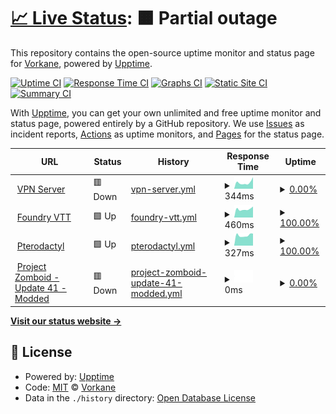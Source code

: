 # [📈 Live Status](https://Vorkane.github.io/uptime_status): <!--live status--> **🟧 Partial outage**

This repository contains the open-source uptime monitor and status page for [Vorkane](https://Vorkane.github.io/uptime_status), powered by [Upptime](https://github.com/upptime/upptime).

[![Uptime CI](https://github.com/Vorkane/uptime_status/workflows/Uptime%20CI/badge.svg)](https://github.com/Vorkane/uptime_status/actions?query=workflow%3A%22Uptime+CI%22)
[![Response Time CI](https://github.com/Vorkane/uptime_status/workflows/Response%20Time%20CI/badge.svg)](https://github.com/Vorkane/uptime_status/actions?query=workflow%3A%22Response+Time+CI%22)
[![Graphs CI](https://github.com/Vorkane/uptime_status/workflows/Graphs%20CI/badge.svg)](https://github.com/Vorkane/uptime_status/actions?query=workflow%3A%22Graphs+CI%22)
[![Static Site CI](https://github.com/Vorkane/uptime_status/workflows/Static%20Site%20CI/badge.svg)](https://github.com/Vorkane/uptime_status/actions?query=workflow%3A%22Static+Site+CI%22)
[![Summary CI](https://github.com/Vorkane/uptime_status/workflows/Summary%20CI/badge.svg)](https://github.com/Vorkane/uptime_status/actions?query=workflow%3A%22Summary+CI%22)

With [Upptime](https://upptime.js.org), you can get your own unlimited and free uptime monitor and status page, powered entirely by a GitHub repository. We use [Issues](https://github.com/Vorkane/uptime_status/issues) as incident reports, [Actions](https://github.com/Vorkane/uptime_status/actions) as uptime monitors, and [Pages](https://Vorkane.github.io/uptime_status) for the status page.

<!--start: status pages-->
<!-- This summary is generated by Upptime (https://github.com/upptime/upptime) -->
<!-- Do not edit this manually, your changes will be overwritten -->
<!-- prettier-ignore -->
| URL | Status | History | Response Time | Uptime |
| --- | ------ | ------- | ------------- | ------ |
| <img alt="" src="https://favicons.githubusercontent.com/vpn.vorkane.pw" height="13"> [VPN Server](https://vpn.vorkane.pw) | 🟥 Down | [vpn-server.yml](https://github.com/Vorkane/uptime_status/commits/HEAD/history/vpn-server.yml) | <details><summary><img alt="Response time graph" src="./graphs/vpn-server/response-time-week.png" height="20"> 344ms</summary><br><a href="https://Vorkane.github.io/uptime_status/history/vpn-server"><img alt="Response time 558" src="https://img.shields.io/endpoint?url=https%3A%2F%2Fraw.githubusercontent.com%2FVorkane%2Fuptime_status%2FHEAD%2Fapi%2Fvpn-server%2Fresponse-time.json"></a><br><a href="https://Vorkane.github.io/uptime_status/history/vpn-server"><img alt="24-hour response time 636" src="https://img.shields.io/endpoint?url=https%3A%2F%2Fraw.githubusercontent.com%2FVorkane%2Fuptime_status%2FHEAD%2Fapi%2Fvpn-server%2Fresponse-time-day.json"></a><br><a href="https://Vorkane.github.io/uptime_status/history/vpn-server"><img alt="7-day response time 344" src="https://img.shields.io/endpoint?url=https%3A%2F%2Fraw.githubusercontent.com%2FVorkane%2Fuptime_status%2FHEAD%2Fapi%2Fvpn-server%2Fresponse-time-week.json"></a><br><a href="https://Vorkane.github.io/uptime_status/history/vpn-server"><img alt="30-day response time 474" src="https://img.shields.io/endpoint?url=https%3A%2F%2Fraw.githubusercontent.com%2FVorkane%2Fuptime_status%2FHEAD%2Fapi%2Fvpn-server%2Fresponse-time-month.json"></a><br><a href="https://Vorkane.github.io/uptime_status/history/vpn-server"><img alt="1-year response time 558" src="https://img.shields.io/endpoint?url=https%3A%2F%2Fraw.githubusercontent.com%2FVorkane%2Fuptime_status%2FHEAD%2Fapi%2Fvpn-server%2Fresponse-time-year.json"></a></details> | <details><summary><a href="https://Vorkane.github.io/uptime_status/history/vpn-server">0.00%</a></summary><a href="https://Vorkane.github.io/uptime_status/history/vpn-server"><img alt="All-time uptime 95.20%" src="https://img.shields.io/endpoint?url=https%3A%2F%2Fraw.githubusercontent.com%2FVorkane%2Fuptime_status%2FHEAD%2Fapi%2Fvpn-server%2Fuptime.json"></a><br><a href="https://Vorkane.github.io/uptime_status/history/vpn-server"><img alt="24-hour uptime 0.00%" src="https://img.shields.io/endpoint?url=https%3A%2F%2Fraw.githubusercontent.com%2FVorkane%2Fuptime_status%2FHEAD%2Fapi%2Fvpn-server%2Fuptime-day.json"></a><br><a href="https://Vorkane.github.io/uptime_status/history/vpn-server"><img alt="7-day uptime 0.00%" src="https://img.shields.io/endpoint?url=https%3A%2F%2Fraw.githubusercontent.com%2FVorkane%2Fuptime_status%2FHEAD%2Fapi%2Fvpn-server%2Fuptime-week.json"></a><br><a href="https://Vorkane.github.io/uptime_status/history/vpn-server"><img alt="30-day uptime 73.41%" src="https://img.shields.io/endpoint?url=https%3A%2F%2Fraw.githubusercontent.com%2FVorkane%2Fuptime_status%2FHEAD%2Fapi%2Fvpn-server%2Fuptime-month.json"></a><br><a href="https://Vorkane.github.io/uptime_status/history/vpn-server"><img alt="1-year uptime 95.20%" src="https://img.shields.io/endpoint?url=https%3A%2F%2Fraw.githubusercontent.com%2FVorkane%2Fuptime_status%2FHEAD%2Fapi%2Fvpn-server%2Fuptime-year.json"></a></details>
| <img alt="" src="https://favicons.githubusercontent.com/foundry.vorkane.pw" height="13"> [Foundry VTT](https://foundry.vorkane.pw) | 🟩 Up | [foundry-vtt.yml](https://github.com/Vorkane/uptime_status/commits/HEAD/history/foundry-vtt.yml) | <details><summary><img alt="Response time graph" src="./graphs/foundry-vtt/response-time-week.png" height="20"> 460ms</summary><br><a href="https://Vorkane.github.io/uptime_status/history/foundry-vtt"><img alt="Response time 583" src="https://img.shields.io/endpoint?url=https%3A%2F%2Fraw.githubusercontent.com%2FVorkane%2Fuptime_status%2FHEAD%2Fapi%2Ffoundry-vtt%2Fresponse-time.json"></a><br><a href="https://Vorkane.github.io/uptime_status/history/foundry-vtt"><img alt="24-hour response time 602" src="https://img.shields.io/endpoint?url=https%3A%2F%2Fraw.githubusercontent.com%2FVorkane%2Fuptime_status%2FHEAD%2Fapi%2Ffoundry-vtt%2Fresponse-time-day.json"></a><br><a href="https://Vorkane.github.io/uptime_status/history/foundry-vtt"><img alt="7-day response time 460" src="https://img.shields.io/endpoint?url=https%3A%2F%2Fraw.githubusercontent.com%2FVorkane%2Fuptime_status%2FHEAD%2Fapi%2Ffoundry-vtt%2Fresponse-time-week.json"></a><br><a href="https://Vorkane.github.io/uptime_status/history/foundry-vtt"><img alt="30-day response time 464" src="https://img.shields.io/endpoint?url=https%3A%2F%2Fraw.githubusercontent.com%2FVorkane%2Fuptime_status%2FHEAD%2Fapi%2Ffoundry-vtt%2Fresponse-time-month.json"></a><br><a href="https://Vorkane.github.io/uptime_status/history/foundry-vtt"><img alt="1-year response time 583" src="https://img.shields.io/endpoint?url=https%3A%2F%2Fraw.githubusercontent.com%2FVorkane%2Fuptime_status%2FHEAD%2Fapi%2Ffoundry-vtt%2Fresponse-time-year.json"></a></details> | <details><summary><a href="https://Vorkane.github.io/uptime_status/history/foundry-vtt">100.00%</a></summary><a href="https://Vorkane.github.io/uptime_status/history/foundry-vtt"><img alt="All-time uptime 99.76%" src="https://img.shields.io/endpoint?url=https%3A%2F%2Fraw.githubusercontent.com%2FVorkane%2Fuptime_status%2FHEAD%2Fapi%2Ffoundry-vtt%2Fuptime.json"></a><br><a href="https://Vorkane.github.io/uptime_status/history/foundry-vtt"><img alt="24-hour uptime 100.00%" src="https://img.shields.io/endpoint?url=https%3A%2F%2Fraw.githubusercontent.com%2FVorkane%2Fuptime_status%2FHEAD%2Fapi%2Ffoundry-vtt%2Fuptime-day.json"></a><br><a href="https://Vorkane.github.io/uptime_status/history/foundry-vtt"><img alt="7-day uptime 100.00%" src="https://img.shields.io/endpoint?url=https%3A%2F%2Fraw.githubusercontent.com%2FVorkane%2Fuptime_status%2FHEAD%2Fapi%2Ffoundry-vtt%2Fuptime-week.json"></a><br><a href="https://Vorkane.github.io/uptime_status/history/foundry-vtt"><img alt="30-day uptime 100.00%" src="https://img.shields.io/endpoint?url=https%3A%2F%2Fraw.githubusercontent.com%2FVorkane%2Fuptime_status%2FHEAD%2Fapi%2Ffoundry-vtt%2Fuptime-month.json"></a><br><a href="https://Vorkane.github.io/uptime_status/history/foundry-vtt"><img alt="1-year uptime 99.76%" src="https://img.shields.io/endpoint?url=https%3A%2F%2Fraw.githubusercontent.com%2FVorkane%2Fuptime_status%2FHEAD%2Fapi%2Ffoundry-vtt%2Fuptime-year.json"></a></details>
| <img alt="" src="https://favicons.githubusercontent.com/pterodactyl.vorkane.pw" height="13"> [Pterodactyl](https://pterodactyl.vorkane.pw:9443) | 🟩 Up | [pterodactyl.yml](https://github.com/Vorkane/uptime_status/commits/HEAD/history/pterodactyl.yml) | <details><summary><img alt="Response time graph" src="./graphs/pterodactyl/response-time-week.png" height="20"> 327ms</summary><br><a href="https://Vorkane.github.io/uptime_status/history/pterodactyl"><img alt="Response time 346" src="https://img.shields.io/endpoint?url=https%3A%2F%2Fraw.githubusercontent.com%2FVorkane%2Fuptime_status%2FHEAD%2Fapi%2Fpterodactyl%2Fresponse-time.json"></a><br><a href="https://Vorkane.github.io/uptime_status/history/pterodactyl"><img alt="24-hour response time 382" src="https://img.shields.io/endpoint?url=https%3A%2F%2Fraw.githubusercontent.com%2FVorkane%2Fuptime_status%2FHEAD%2Fapi%2Fpterodactyl%2Fresponse-time-day.json"></a><br><a href="https://Vorkane.github.io/uptime_status/history/pterodactyl"><img alt="7-day response time 327" src="https://img.shields.io/endpoint?url=https%3A%2F%2Fraw.githubusercontent.com%2FVorkane%2Fuptime_status%2FHEAD%2Fapi%2Fpterodactyl%2Fresponse-time-week.json"></a><br><a href="https://Vorkane.github.io/uptime_status/history/pterodactyl"><img alt="30-day response time 339" src="https://img.shields.io/endpoint?url=https%3A%2F%2Fraw.githubusercontent.com%2FVorkane%2Fuptime_status%2FHEAD%2Fapi%2Fpterodactyl%2Fresponse-time-month.json"></a><br><a href="https://Vorkane.github.io/uptime_status/history/pterodactyl"><img alt="1-year response time 346" src="https://img.shields.io/endpoint?url=https%3A%2F%2Fraw.githubusercontent.com%2FVorkane%2Fuptime_status%2FHEAD%2Fapi%2Fpterodactyl%2Fresponse-time-year.json"></a></details> | <details><summary><a href="https://Vorkane.github.io/uptime_status/history/pterodactyl">100.00%</a></summary><a href="https://Vorkane.github.io/uptime_status/history/pterodactyl"><img alt="All-time uptime 95.38%" src="https://img.shields.io/endpoint?url=https%3A%2F%2Fraw.githubusercontent.com%2FVorkane%2Fuptime_status%2FHEAD%2Fapi%2Fpterodactyl%2Fuptime.json"></a><br><a href="https://Vorkane.github.io/uptime_status/history/pterodactyl"><img alt="24-hour uptime 100.00%" src="https://img.shields.io/endpoint?url=https%3A%2F%2Fraw.githubusercontent.com%2FVorkane%2Fuptime_status%2FHEAD%2Fapi%2Fpterodactyl%2Fuptime-day.json"></a><br><a href="https://Vorkane.github.io/uptime_status/history/pterodactyl"><img alt="7-day uptime 100.00%" src="https://img.shields.io/endpoint?url=https%3A%2F%2Fraw.githubusercontent.com%2FVorkane%2Fuptime_status%2FHEAD%2Fapi%2Fpterodactyl%2Fuptime-week.json"></a><br><a href="https://Vorkane.github.io/uptime_status/history/pterodactyl"><img alt="30-day uptime 100.00%" src="https://img.shields.io/endpoint?url=https%3A%2F%2Fraw.githubusercontent.com%2FVorkane%2Fuptime_status%2FHEAD%2Fapi%2Fpterodactyl%2Fuptime-month.json"></a><br><a href="https://Vorkane.github.io/uptime_status/history/pterodactyl"><img alt="1-year uptime 95.38%" src="https://img.shields.io/endpoint?url=https%3A%2F%2Fraw.githubusercontent.com%2FVorkane%2Fuptime_status%2FHEAD%2Fapi%2Fpterodactyl%2Fuptime-year.json"></a></details>
| <img alt="" src="https://favicons.githubusercontent.com/null" height="13"> [Project Zomboid - Update 41 - Modded](vorkane.pw) | 🟥 Down | [project-zomboid-update-41-modded.yml](https://github.com/Vorkane/uptime_status/commits/HEAD/history/project-zomboid-update-41-modded.yml) | <details><summary><img alt="Response time graph" src="./graphs/project-zomboid-update-41-modded/response-time-week.png" height="20"> 0ms</summary><br><a href="https://Vorkane.github.io/uptime_status/history/project-zomboid-update-41-modded"><img alt="Response time 0" src="https://img.shields.io/endpoint?url=https%3A%2F%2Fraw.githubusercontent.com%2FVorkane%2Fuptime_status%2FHEAD%2Fapi%2Fproject-zomboid-update-41-modded%2Fresponse-time.json"></a><br><a href="https://Vorkane.github.io/uptime_status/history/project-zomboid-update-41-modded"><img alt="24-hour response time 0" src="https://img.shields.io/endpoint?url=https%3A%2F%2Fraw.githubusercontent.com%2FVorkane%2Fuptime_status%2FHEAD%2Fapi%2Fproject-zomboid-update-41-modded%2Fresponse-time-day.json"></a><br><a href="https://Vorkane.github.io/uptime_status/history/project-zomboid-update-41-modded"><img alt="7-day response time 0" src="https://img.shields.io/endpoint?url=https%3A%2F%2Fraw.githubusercontent.com%2FVorkane%2Fuptime_status%2FHEAD%2Fapi%2Fproject-zomboid-update-41-modded%2Fresponse-time-week.json"></a><br><a href="https://Vorkane.github.io/uptime_status/history/project-zomboid-update-41-modded"><img alt="30-day response time 0" src="https://img.shields.io/endpoint?url=https%3A%2F%2Fraw.githubusercontent.com%2FVorkane%2Fuptime_status%2FHEAD%2Fapi%2Fproject-zomboid-update-41-modded%2Fresponse-time-month.json"></a><br><a href="https://Vorkane.github.io/uptime_status/history/project-zomboid-update-41-modded"><img alt="1-year response time 0" src="https://img.shields.io/endpoint?url=https%3A%2F%2Fraw.githubusercontent.com%2FVorkane%2Fuptime_status%2FHEAD%2Fapi%2Fproject-zomboid-update-41-modded%2Fresponse-time-year.json"></a></details> | <details><summary><a href="https://Vorkane.github.io/uptime_status/history/project-zomboid-update-41-modded">0.00%</a></summary><a href="https://Vorkane.github.io/uptime_status/history/project-zomboid-update-41-modded"><img alt="All-time uptime 80.41%" src="https://img.shields.io/endpoint?url=https%3A%2F%2Fraw.githubusercontent.com%2FVorkane%2Fuptime_status%2FHEAD%2Fapi%2Fproject-zomboid-update-41-modded%2Fuptime.json"></a><br><a href="https://Vorkane.github.io/uptime_status/history/project-zomboid-update-41-modded"><img alt="24-hour uptime 0.00%" src="https://img.shields.io/endpoint?url=https%3A%2F%2Fraw.githubusercontent.com%2FVorkane%2Fuptime_status%2FHEAD%2Fapi%2Fproject-zomboid-update-41-modded%2Fuptime-day.json"></a><br><a href="https://Vorkane.github.io/uptime_status/history/project-zomboid-update-41-modded"><img alt="7-day uptime 0.00%" src="https://img.shields.io/endpoint?url=https%3A%2F%2Fraw.githubusercontent.com%2FVorkane%2Fuptime_status%2FHEAD%2Fapi%2Fproject-zomboid-update-41-modded%2Fuptime-week.json"></a><br><a href="https://Vorkane.github.io/uptime_status/history/project-zomboid-update-41-modded"><img alt="30-day uptime 0.00%" src="https://img.shields.io/endpoint?url=https%3A%2F%2Fraw.githubusercontent.com%2FVorkane%2Fuptime_status%2FHEAD%2Fapi%2Fproject-zomboid-update-41-modded%2Fuptime-month.json"></a><br><a href="https://Vorkane.github.io/uptime_status/history/project-zomboid-update-41-modded"><img alt="1-year uptime 80.41%" src="https://img.shields.io/endpoint?url=https%3A%2F%2Fraw.githubusercontent.com%2FVorkane%2Fuptime_status%2FHEAD%2Fapi%2Fproject-zomboid-update-41-modded%2Fuptime-year.json"></a></details>

<!--end: status pages-->

[**Visit our status website →**](https://Vorkane.github.io/uptime_status)

## 📄 License

- Powered by: [Upptime](https://github.com/upptime/upptime)
- Code: [MIT](./LICENSE) © [Vorkane](https://Vorkane.github.io/uptime_status)
- Data in the `./history` directory: [Open Database License](https://opendatacommons.org/licenses/odbl/1-0/)
